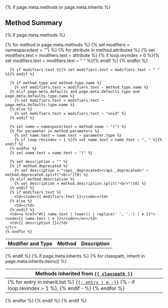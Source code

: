 {% if page.meta.methods or page.meta.inherits %}
## Method Summary

{% if page.meta.methods %}
<table>
  <thead>
    <tr>
      <th>Modifier and Type</th>
      <th>Method</th>
      <th>Description</th>
    </tr>
  </thead>
  <tbody>
    {% for method in page.meta.methods %}
    <tr>
      {% set modifiers = namespace(text = "") %}
      {% for attribute in method.attributes %}
        {% set modifiers.text = modifiers.text ~ attribute %}
        {% if loop.revindex > 0 %}{% set modifiers.text = modifiers.text ~ " " %}{% endif %}
      {% endfor %}
      
      {% if modifiers.text %}{% set modifiers.text = modifiers.text ~ " " %}{% endif %}
      
      {% if method.type and method.type.name %}
        {% set modifiers.text = modifiers.text ~ method.type.name %}
      {% elif page.meta.defaults and page.meta.defaults.type and page.meta.defaults.type.name %}
        {% set modifiers.text = modifiers.text ~ page.meta.defaults.type.name %}
      {% else %}
        {% set modifiers.text = modifiers.text ~ "void" %}
      {% endif %}
      
      {% set name = namespace(text = method.name ~ "(") %}
      {% for parameter in method.parameters %}
        {% set name.text = name.text ~ parameter.type %}
        {% if loop.revindex > 1 %}{% set name.text = name.text ~ ", " %}{% endif %}
      {% endfor %}
      {% set name.text = name.text ~ ")" %}
      
      {% set description = "" %}
      {% if method.deprecated %}
        {% set description = "<api__deprecated></api__deprecated>" ~ method.deprecated.split("<br>")[0] %}
      {% elif method.description %}
        {% set description = method.description.split("<br>")[0] %}
      {% endif %}
      {% if modifiers.text %}
        <td><code>{{ modifiers.text }}</code></td>
      {% else %}
        <td></td>
      {% endif %}
      <td><a href="#{{ name.text | lower() | replace(' ', '-') | e }}"><code>{{ name.text | e }}</code></a></td>
      <td>{{ description }}</td>
    </tr>
    {% endfor %}
  </tbody>
</table>
{% endif %}
{% if page.meta.inherits %}
{% for classpath, inherit in page.meta.inherits.items() %}
<table>
  <thead>
    <tr>
      <th>Methods inherited from <a href="{{ inherit.link }}"><code>{{ classpath }}</code></a></th>
    </tr>
  </thead>
  <tbody>
    <tr>
      <td>
        {% for entry in inherit.list %}
          <a href="{{ inherit.link }}#{{ entry | lower() | replace(' ', '-') | e }}"><code>{{- entry | e -}}</code></a>
          {%- if loop.revindex > 1 %}, {% endif -%}
        {% endfor %}
      </td>
    </tr>
  </tbody>
</table>
{% endfor %}
{% endif %}
{% endif %}